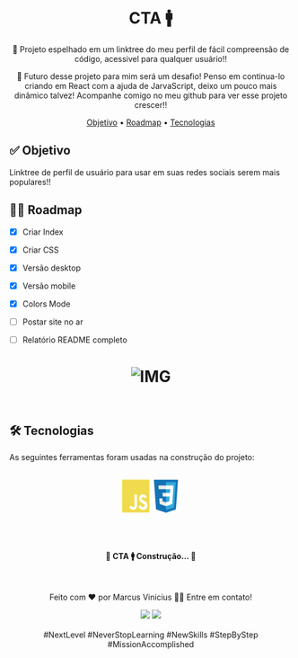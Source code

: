 <h1 align="center">CTA 🚹</h1>

<p align="center">🚀 Projeto espelhado em um linktree do meu perfil de fácil compreensão de código, acessivel para qualquer usuário!!</p>

<p align="center">🔮 Futuro desse projeto para mim será um desafio! Penso em continua-lo criando em React com a ajuda de JarvaScript, deixo um pouco mais dinâmico talvez! Acompanhe comigo no meu github para ver esse projeto crescer!!</p>

<p align="center">
 <a href="#objetivo">Objetivo</a> •
 <a href="#roadmap">Roadmap</a> • 
 <a href="#tecnologias">Tecnologias</a>
</p>

<h2 id="objetivo">✅ Objetivo </h2>

Linktree de perfil de usuário para usar em suas redes sociais serem mais populares!!

<h2 id="roadmap">🐱‍🏍 Roadmap</h2>

  - [x] Criar Index

  - [x] Criar CSS

  - [x] Versão desktop

  - [x] Versão mobile

  - [x] Colors Mode

  - [ ] Postar site no ar

  - [ ] Relatório README completo

<h1 align="center">
    <img alt="IMG" title="#NextLevelWeek" src="./src/assets/Screenshot.png">
</h1>

<br>

<h2 id="tecnologias"> 🛠 Tecnologias </h2>

As seguintes ferramentas foram usadas na construção do projeto:
<br><br>
<div align="center">
  <img align="center" alt="Marcu-Js" height="60" width="50" src="https://raw.githubusercontent.com/devicons/devicon/master/icons/javascript/javascript-plain.svg">
  <img align="center" alt="Marcu-CSS" height="60" width="50" src="https://raw.githubusercontent.com/devicons/devicon/master/icons/css3/css3-original.svg">


</div>


<br><br>
<h4 align="center"> 
	🚧  CTA 🚹 Construção...  🚧
</h4>
<br>
<p align="center">Feito com ❤️ por Marcus Vinicius 👋🏽 Entre em contato!</p>

<div align="center">  
  <a href = "mailto:marcus.editor77@gmail.com"><img src="https://img.shields.io/badge/-Gmail-%23333?style=for-the-badge&logo=gmail&logoColor=white" target="_blank"></a>
  <a href = "https://www.linkedin.com/in/marcus-vinicius-507718228/"><img src="https://img.shields.io/badge/-LinkedIn-%230077B5?style=for-the-badge&logo=linkedin&logoColor=white" target="_blank"></a>
</div>

<br>
<div align="center">  
#NextLevel
#NeverStopLearning
#NewSkills
#StepByStep
#MissionAccomplished
</div>
